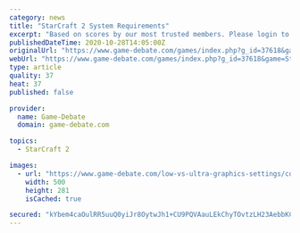 ```yaml
---
category: news
title: "StarCraft 2 System Requirements"
excerpt: "Based on scores by our most trusted members. Please login to add your score for StarCraft 2 Graphics played on the pc. Lifespan Lifespan score reflects how much gameplay this pc game has in it. This is an average score out of 10 left by our most trusted ..."
publishedDateTime: 2020-10-28T14:05:00Z
originalUrl: "https://www.game-debate.com/games/index.php?g_id=37618&game=StarCraft 2"
webUrl: "https://www.game-debate.com/games/index.php?g_id=37618&game=StarCraft 2"
type: article
quality: 37
heat: 37
published: false

provider:
  name: Game-Debate
  domain: game-debate.com

topics:
  - StarCraft 2

images:
  - url: "https://www.game-debate.com/low-vs-ultra-graphics-settings/comparison-icon.jpg"
    width: 500
    height: 281
    isCached: true

secured: "kYbem4caOulRR5uuQ0yiJr8OytwJh1+CU9PQVAauLEkChyTOvtzLH23AebbKC9ev9e6akS/chFmvQ14Zv9n4bZ6Floji/GDQnuJLapK2epRA87inJkTHns4cAQvdIFEyQWi/1Fm9xZYV6NKEJrLuwqjJWlvzuZZfZ31Zj4B/q5aesf4IVNoieypgYvqckuEwELZtCYX6V3zpZJKYRp9cKPxn3Z6oqAsNCPyXCgrvoZjL2FbgyjjQ6fnuDB66Lwk2Y+6TeaTIor1fPdjF1rEg792taDGP9GXwWtcR2kbqhq/XRHG6PrfzmD7TyD7Wp7WvwXUGXEE6iJOYywpEyB1COG8UbdSFYlnuOoChlocdxFc=;ceAUwYdWBA5JyfkxHbGtzg=="
---
```


